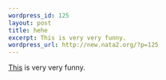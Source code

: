 ```yaml
--- 
wordpress_id: 125
layout: post
title: hehe
excerpt: This is very very funny.
wordpress_url: http://new.nata2.org/?p=125
---
```

<a href="http://www.orosian.demon.co.uk/Weeee.swf">This</a> is very very funny.
